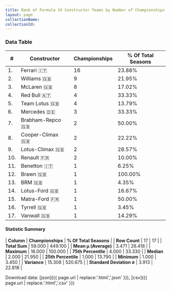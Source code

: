 ```yaml
---
title: Rank of Formula 1® Constructor Teams by Number of Championships
layout: page
collectionName: 
collectionId: 
---
```




<canvas id="chart" width="400" height="180"></canvas>
<script>
var data = {
    "datasets": [
        {
            "backgroundColor": [
                "EB212E",
                "EAE4ED",
                "FCA13B",
                "121D32",
                "09630C",
                "18A19B",
                "243F73",
                "273027",
                "025839",
                "FDE139",
                "73C2FB",
                "E2F833",
                "144D44",
                "025839",
                "3FB2B3",
                "274B72",
                "336667"
            ],
            "borderColor": [
                "16191A",
                "082957",
                "0D1D20",
                "FDCC2F",
                "444444",
                "D7D7D5",
                "444444",
                "444444",
                "444444",
                "424B52",
                "444444",
                "444444",
                "444444",
                "444444",
                "444444",
                "444444",
                "444444"
            ],
            "borderWidth": 1,
            "data": [
                16.0,
                9.0,
                8.0,
                4.0,
                4.0,
                3.0,
                2.0,
                2.0,
                2.0,
                2.0,
                1.0,
                1.0,
                1.0,
                1.0,
                1.0,
                1.0,
                1.0
            ],
            "label": "Championships"
        }
    ],
    "labels": [
        "Ferrari",
        "Williams",
        "McLaren",
        "Red Bull",
        "Team Lotus",
        "Mercedes",
        "Brabham-Repco",
        "Cooper-Climax",
        "Lotus-Climax",
        "Renault",
        "Benetton",
        "Brawn",
        "BRM",
        "Lotus-Ford",
        "Matra-Ford",
        "Tyrrell",
        "Vanwall"
    ]
};
var options = {
  legend: {
    display: false
  },
  scales: {
    xAxes: [{
      ticks: {
        beginAtZero: true,
        maxRotation: 180,
        display: window.innerWidth > 800
      }
    }],
    yAxes: [{
      ticks: {
        beginAtZero: true
      }
    }]
  },
  onResize: function(chart, size) {
    chart.options.scales.xAxes[0].ticks.display = size.width > 800;
  }
};
var chart = new Chart("chart", {
    data: data,
    type: 'bar',
    options: options
});
</script>



### Data Table

| # | Constructor | Championships | % Of Total Seasons |
|--|--|--|--|
| 1. | Ferrari 🇮🇹 | 16 | 23.88% |
| 2. | Williams 🇬🇧 | 9 | 21.95% |
| 3. | McLaren 🇬🇧 | 8 | 17.02% |
| 4. | Red Bull 🇦🇹 | 4 | 33.33% |
| 5. | Team Lotus 🇬🇧 | 4 | 13.79% |
| 6. | Mercedes 🇩🇪 | 3 | 33.33% |
| 7. | Brabham-Repco 🇬🇧 | 2 | 50.00% |
| 8. | Cooper-Climax 🇬🇧 | 2 | 22.22% |
| 9. | Lotus-Climax 🇬🇧 | 2 | 28.57% |
| 10. | Renault 🇫🇷 | 2 | 10.00% |
| 11. | Benetton 🇮🇹 | 1 | 6.25% |
| 12. | Brawn 🇬🇧 | 1 | 100.00% |
| 13. | BRM 🇬🇧 | 1 | 4.35% |
| 14. | Lotus-Ford 🇬🇧 | 1 | 16.67% |
| 15. | Matra-Ford 🇫🇷 | 1 | 50.00% |
| 16. | Tyrrell 🇬🇧 | 1 | 3.45% |
| 17. | Vanwall 🇬🇧 | 1 | 14.29% |

#### Statistic Summary

| **Column** | **Championships** | **% Of Total Seasons** |
| **Row Count** | 17 | 17 |
| **Total Sum** | 59.000 | 449.100 |
| **Mean μ (Average)** | 3.471 | 26.418 |
| **Maximum** | 16.000 | 100.000 |
| **75th Percentile** | 4.000 | 33.330 |
| **Median** | 2.000 | 21.950 |
| **25th Percentile** | 1.000 | 13.790 |
| **Minimum** | 1.000 | 3.450 |
| **Variance** | 15.308 | 520.675 |
| **Standard Deviation σ** | 3.913 | 22.818 |

Download data: [json]({{ page.url | replace:'.html','.json' }}), [csv]({{ page.url | replace:'.html','.csv' }})
